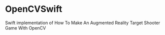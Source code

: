 # OpenCVSwift
Swift implementation of How To Make An Augmented Reality Target Shooter Game With OpenCV
